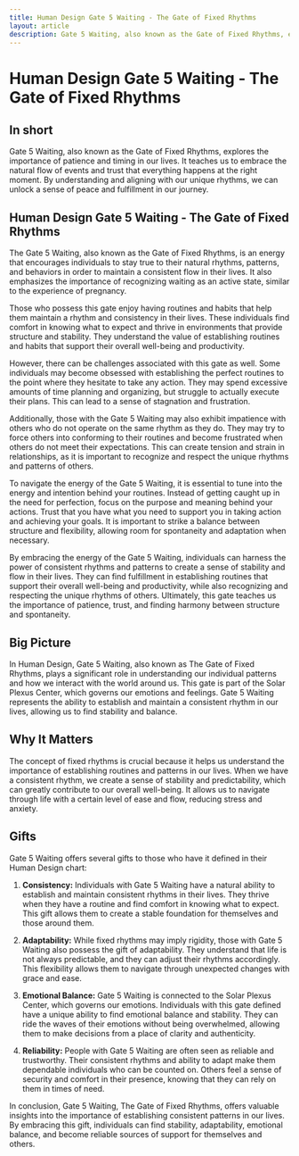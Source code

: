 ```yaml
---
title: Human Design Gate 5 Waiting - The Gate of Fixed Rhythms
layout: article
description: Gate 5 Waiting, also known as the Gate of Fixed Rhythms, explores the importance of patience and timing in our lives. It teaches us to embrace the natural flow of events and trust that everything happens at the right moment. By understanding and aligning with our unique rhythms, we can unlock a sense of peace and fulfillment in our journey.
---
```

# Human Design Gate 5 Waiting - The Gate of Fixed Rhythms
## In short
 Gate 5 Waiting, also known as the Gate of Fixed Rhythms, explores the importance of patience and timing in our lives. It teaches us to embrace the natural flow of events and trust that everything happens at the right moment. By understanding and aligning with our unique rhythms, we can unlock a sense of peace and fulfillment in our journey.

## Human Design Gate 5 Waiting - The Gate of Fixed Rhythms
The Gate 5 Waiting, also known as the Gate of Fixed Rhythms, is an energy that encourages individuals to stay true to their natural rhythms, patterns, and behaviors in order to maintain a consistent flow in their lives. It also emphasizes the importance of recognizing waiting as an active state, similar to the experience of pregnancy.

Those who possess this gate enjoy having routines and habits that help them maintain a rhythm and consistency in their lives. These individuals find comfort in knowing what to expect and thrive in environments that provide structure and stability. They understand the value of establishing routines and habits that support their overall well-being and productivity.

However, there can be challenges associated with this gate as well. Some individuals may become obsessed with establishing the perfect routines to the point where they hesitate to take any action. They may spend excessive amounts of time planning and organizing, but struggle to actually execute their plans. This can lead to a sense of stagnation and frustration.

Additionally, those with the Gate 5 Waiting may also exhibit impatience with others who do not operate on the same rhythm as they do. They may try to force others into conforming to their routines and become frustrated when others do not meet their expectations. This can create tension and strain in relationships, as it is important to recognize and respect the unique rhythms and patterns of others.

To navigate the energy of the Gate 5 Waiting, it is essential to tune into the energy and intention behind your routines. Instead of getting caught up in the need for perfection, focus on the purpose and meaning behind your actions. Trust that you have what you need to support you in taking action and achieving your goals. It is important to strike a balance between structure and flexibility, allowing room for spontaneity and adaptation when necessary.

By embracing the energy of the Gate 5 Waiting, individuals can harness the power of consistent rhythms and patterns to create a sense of stability and flow in their lives. They can find fulfillment in establishing routines that support their overall well-being and productivity, while also recognizing and respecting the unique rhythms of others. Ultimately, this gate teaches us the importance of patience, trust, and finding harmony between structure and spontaneity.
## Big Picture

In Human Design, Gate 5 Waiting, also known as The Gate of Fixed Rhythms, plays a significant role in understanding our individual patterns and how we interact with the world around us. This gate is part of the Solar Plexus Center, which governs our emotions and feelings. Gate 5 Waiting represents the ability to establish and maintain a consistent rhythm in our lives, allowing us to find stability and balance.

## Why It Matters

The concept of fixed rhythms is crucial because it helps us understand the importance of establishing routines and patterns in our lives. When we have a consistent rhythm, we create a sense of stability and predictability, which can greatly contribute to our overall well-being. It allows us to navigate through life with a certain level of ease and flow, reducing stress and anxiety.

## Gifts

Gate 5 Waiting offers several gifts to those who have it defined in their Human Design chart:

1. **Consistency:** Individuals with Gate 5 Waiting have a natural ability to establish and maintain consistent rhythms in their lives. They thrive when they have a routine and find comfort in knowing what to expect. This gift allows them to create a stable foundation for themselves and those around them.

2. **Adaptability:** While fixed rhythms may imply rigidity, those with Gate 5 Waiting also possess the gift of adaptability. They understand that life is not always predictable, and they can adjust their rhythms accordingly. This flexibility allows them to navigate through unexpected changes with grace and ease.

3. **Emotional Balance:** Gate 5 Waiting is connected to the Solar Plexus Center, which governs our emotions. Individuals with this gate defined have a unique ability to find emotional balance and stability. They can ride the waves of their emotions without being overwhelmed, allowing them to make decisions from a place of clarity and authenticity.

4. **Reliability:** People with Gate 5 Waiting are often seen as reliable and trustworthy. Their consistent rhythms and ability to adapt make them dependable individuals who can be counted on. Others feel a sense of security and comfort in their presence, knowing that they can rely on them in times of need.

In conclusion, Gate 5 Waiting, The Gate of Fixed Rhythms, offers valuable insights into the importance of establishing consistent patterns in our lives. By embracing this gift, individuals can find stability, adaptability, emotional balance, and become reliable sources of support for themselves and others.
